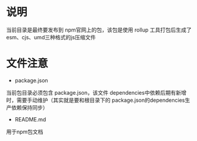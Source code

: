 # 说明

当前目录是最终要发布到 npm官网上的包，该包是使用 rollup 工具打包后生成了 esm、cjs、umd三种格式的js压缩文件


# 文件注意

- package.json

当前包目录必须包含 package.json，该文件 dependencies中依赖后期有新增时，需要手动维护（其实就是要和根目录下的 package.json的dependencies生产依赖保持同步）

- README.md

用于npm包文档